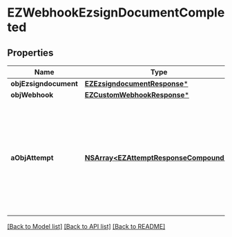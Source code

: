 # EZWebhookEzsignDocumentCompleted

## Properties
Name | Type | Description | Notes
------------ | ------------- | ------------- | -------------
**objEzsigndocument** | [**EZEzsigndocumentResponse***](EZEzsigndocumentResponse.md) |  | 
**objWebhook** | [**EZCustomWebhookResponse***](EZCustomWebhookResponse.md) |  | 
**aObjAttempt** | [**NSArray&lt;EZAttemptResponseCompound&gt;***](EZAttemptResponseCompound.md) | An array containing details of previous attempts that were made to deliver the message. The array is empty if it&#39;s the first attempt. | 

[[Back to Model list]](../README.md#documentation-for-models) [[Back to API list]](../README.md#documentation-for-api-endpoints) [[Back to README]](../README.md)


